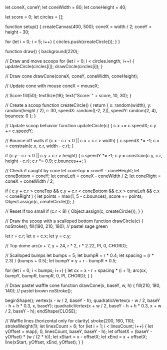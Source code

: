 let coneX, coneY;
let coneWidth = 80;
let coneHeight = 40;

let score = 0;
let circles = [];

function setup() {
  createCanvas(400, 500);
  coneX = width / 2;
  coneY = height - 30;

  for (let i = 0; i < 5; i++) {
    circles.push(createCircle());
  }
}

function draw() {
  background(220);

  // Draw and move scoops
  for (let i = 0; i < circles.length; i++) {
    updateCircle(circles[i]);
    drawCircle(circles[i]);
  }

  // Draw cone
  drawCone(coneX, coneY, coneWidth, coneHeight);

  // Update cone with mouse
  coneX = mouseX;

  // Score
  fill(50);
  textSize(18);
  text("Score: " + score, 10, 30);
}

// Create a scoop
function createCircle() {
  return {
    x: random(width),
    y: random(height / 2),
    r: 30,
    speedX: random([-2, 2]),
    speedY: random(2, 4),
    bounces: 0
  };
}

// Update scoop behavior
function updateCircle(c) {
  c.x += c.speedX;
  c.y += c.speedY;

  // Bounce off walls
  if (c.x - c.r < 0 || c.x + c.r > width) {
    c.speedX *= -1;
    c.x = constrain(c.x, c.r, width - c.r);
  }

  if (c.y - c.r < 0 || c.y + c.r > height) {
    c.speedY *= -1;
    c.y = constrain(c.y, c.r, height - c.r);
    c.r *= 0.9;
    c.bounces++;
  }

  // Check if caught by cone
  let coneTop = coneY - coneHeight;
  let coneBottom = coneY;
  let coneLeft = coneX - coneWidth / 2;
  let coneRight = coneX + coneWidth / 2;

  if (
    c.y + c.r > coneTop &&
    c.y + c.r < coneBottom &&
    c.x > coneLeft &&
    c.x < coneRight
  ) {
    let points = max(1, 5 - c.bounces);
    score += points;
    Object.assign(c, createCircle());
  }

  // Reset if too small
  if (c.r < 8) {
    Object.assign(c, createCircle());
  }
}

// Draw the scoop with a scalloped bottom
function drawCircle(c) {
  noStroke();
  fill(190, 210, 180); // pastel sage green

  let r = c.r;
  let x = c.x;
  let y = c.y;

  // Top dome
  arc(x + 7, y + 24, r * 2, r * 2.22, PI, 0, CHORD);

  // Scalloped bumps
  let bumps = 5;
  let bumpR = r * 0.4;
  let spacing = (r * 2.3) / (bumps + 0.5);
  let bumpY = y + r - bumpR * 0.5;

  for (let i = 0; i < bumps; i++) {
    let cx = x - r + spacing * (i + 1);
    arc(cx, bumpY, bumpR, bumpR, 0, PI, CHORD);
  }
}

// Draw pastel waffle cone
function drawCone(x, baseY, w, h) {
  fill(210, 180, 140); // pastel brown
  noStroke();

  beginShape();
vertex(x - w / 2, baseY - h);
quadraticVertex(x - w / 2, baseY - h + h * 0.3, x, baseY);
quadraticVertex(x + w / 2, baseY - h + h * 0.3, x + w / 2, baseY - h);
endShape(CLOSE);


  // Waffle lines (horizontal only for clarity)
  stroke(200, 160, 110);
  strokeWeight(1);
  let linesCount = 6;
  for (let i = 1; i < linesCount; i++) {
    let yOffset = map(i, 0, linesCount, baseY, baseY - h);
    let offsetX = (baseY - yOffset) * (w / (2 * h));
    let xStart = x - offsetX;
    let xEnd = x + offsetX;
    line(xStart, yOffset, xEnd, yOffset);
  }
}

